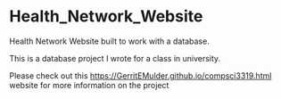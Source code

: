 # Health_Network_Website

Health Network Website built to work with a database.

This is a database project I wrote for a class in university.

Please check out this https://GerritEMulder.github.io/compsci3319.html website for more information on the project
